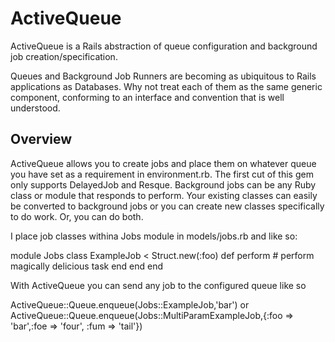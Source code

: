 ActiveQueue 
======

ActiveQueue is a Rails abstraction of queue configuration and background job creation/specification. 

Queues and Background Job Runners are becoming as ubiquitous to Rails applications as Databases. Why not treat each of them as the same generic component, conforming to an interface and convention that is well understood. 

Overview
--------
ActiveQueue allows you to create jobs and place them on whatever queue you have set as a requirement in
environment.rb. The first cut of this gem only supports DelayedJob and Resque. Background jobs can be any Ruby class or module that responds to perform. Your existing classes can easily be converted to background jobs or you can create new classes specifically to do work. Or, you can do both.

I place job classes withina Jobs module in models/jobs.rb and like so:

module Jobs
  class ExampleJob < Struct.new(:foo)
    def perform
      # perform magically delicious task
    end
  end
end

With ActiveQueue you can send any job to the configured queue like so

ActiveQueue::Queue.enqueue(Jobs::ExampleJob,'bar')
or 
ActiveQueue::Queue.enqueue(Jobs::MultiParamExampleJob,{:foo => 'bar',:foe => 'four', :fum => 'tail'})


 